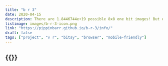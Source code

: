 ```yaml
---
title: "b r 3"
date: 2020-04-15
description: There are 1.8446744e+19 possible 8x8 one bit images! But only some of them look like water! Here are 24 of them! Hand crafted, refreshing water! Everywhere! But not a drop to drink!
listimage: images/b-r-3-icon.png
link: "https://pippinbarr.github.io/b-r-3/info/"
draft: false
tags: ["project", "v r", "bitsy", "browser", "mobile-friendly"]
---
```


## {{<param title >}}
